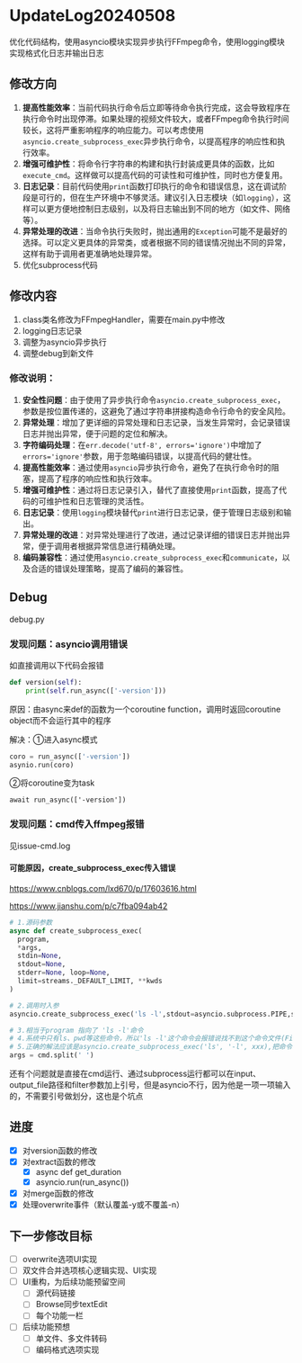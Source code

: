# UpdateLog20240508

优化代码结构，使用asyncio模块实现异步执行FFmpeg命令，使用logging模块实现格式化日志并输出日志

## 修改方向

1. **提高性能效率**：当前代码执行命令后立即等待命令执行完成，这会导致程序在执行命令时出现停滞。如果处理的视频文件较大，或者FFmpeg命令执行时间较长，这将严重影响程序的响应能力。可以考虑使用`asyncio.create_subprocess_exec`异步执行命令，以提高程序的响应性和执行效率。
2. **增强可维护性**：将命令行字符串的构建和执行封装成更具体的函数，比如`execute_cmd`。这样做可以提高代码的可读性和可维护性，同时也方便复用。
3. **日志记录**：目前代码使用`print`函数打印执行的命令和错误信息，这在调试阶段是可行的，但在生产环境中不够灵活。建议引入日志模块（如`logging`），这样可以更方便地控制日志级别，以及将日志输出到不同的地方（如文件、网络等）。
4. **异常处理的改进**：当命令执行失败时，抛出通用的`Exception`可能不是最好的选择。可以定义更具体的异常类，或者根据不同的错误情况抛出不同的异常，这样有助于调用者更准确地处理异常。
5. 优化subprocess代码

## 修改内容

1. class类名修改为FFmpegHandler，需要在main.py中修改
2. logging日志记录
3. 调整为asyncio异步执行
4. 调整debug到新文件

### 修改说明：

1. **安全性问题**：由于使用了异步执行命令`asyncio.create_subprocess_exec`，参数是按位置传递的，这避免了通过字符串拼接构造命令行命令的安全风险。
2. **异常处理**：增加了更详细的异常处理和日志记录，当发生异常时，会记录错误日志并抛出异常，便于问题的定位和解决。
3. **字符编码处理**：在`err.decode('utf-8', errors='ignore')`中增加了`errors='ignore'`参数，用于忽略编码错误，以提高代码的健壮性。
4. **提高性能效率**：通过使用`asyncio`异步执行命令，避免了在执行命令时的阻塞，提高了程序的响应性和执行效率。
5. **增强可维护性**：通过将日志记录引入，替代了直接使用`print`函数，提高了代码的可维护性和日志管理的灵活性。
6. **日志记录**：使用`logging`模块替代`print`进行日志记录，便于管理日志级别和输出。
7. **异常处理的改进**：对异常处理进行了改进，通过记录详细的错误日志并抛出异常，便于调用者根据异常信息进行精确处理。
8. **编码兼容性**：通过使用`asyncio.create_subprocess_exec`和`communicate`，以及合适的错误处理策略，提高了编码的兼容性。

## Debug

debug.py

### 发现问题：asyncio调用错误

如直接调用以下代码会报错

```python
def version(self):
    print(self.run_async(['-version']))
```

原因：由async来def的函数为一个coroutine function，调用时返回coroutine object而不会运行其中的程序

解决：①进入async模式

```python
coro = run_async(['-version'])
asynio.run(coro)
```

②将coroutine变为task

```
await run_async(['-version'])
```

### 发现问题：cmd传入ffmpeg报错

见issue-cmd.log

#### 可能原因，create_subprocess_exec传入错误

https://www.cnblogs.com/lxd670/p/17603616.html

https://www.jianshu.com/p/c7fba094ab42

```python
# 1.源码参数
async def create_subprocess_exec(
  program, 
  *args, 
  stdin=None, 
  stdout=None,
  stderr=None, loop=None,
  limit=streams._DEFAULT_LIMIT, **kwds
)

# 2.调用时入参
asyncio.create_subprocess_exec('ls -l',stdout=asyncio.subprocess.PIPE,stdin=asyncio.subprocess.PIPE,stderr=asyncio.subprocess.PIPE)

# 3.相当于program 指向了 'ls -l'命令
# 4.系统中只有ls、pwd等这些命令，所以'ls -l'这个命令会报错说找不到这个命令文件(FileNotFoundError)
# 5.正确的解法应该是asyncio.create_subprocess_exec('ls', '-l', xxx),把命令和参数分开。
args = cmd.split(' ')
```

还有个问题就是直接在cmd运行、通过subprocess运行都可以在input、output_file路径和filter参数加上引号，但是asyncio不行，因为他是一项一项输入的，不需要引号做划分，这也是个坑点

## 进度

- [x] 对version函数的修改
- [x] 对extract函数的修改
  - [x] async def get_duration
  - [x] asyncio.run(run_async())
- [x] 对merge函数的修改
- [x] 处理overwrite事件（默认覆盖-y或不覆盖-n）

## 下一步修改目标

- [ ] overwrite选项UI实现
- [ ] 双文件合并选项核心逻辑实现、UI实现
- [ ] UI重构，为后续功能预留空间
  - [ ] 源代码链接
  - [ ] Browse同步textEdit
  - [ ] 每个功能一栏
- [ ] 后续功能预想
  - [ ] 单文件、多文件转码
  - [ ] 编码格式选项实现

